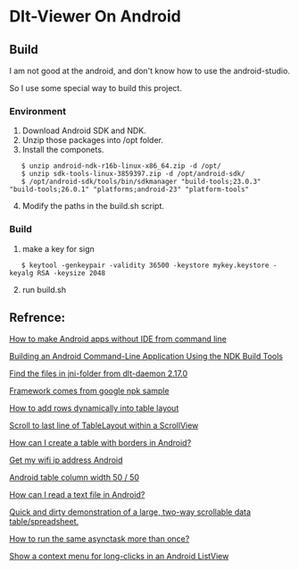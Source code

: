 # Dlt-Viewer On Android

## Build
I am not good at the android, and don't know how to use the android-studio.

So I use some special way to build this project.

### Environment
1. Download Android SDK and NDK.
2. Unzip those packages into /opt folder.
3. Install the componets.
```(base)
   $ unzip android-ndk-r16b-linux-x86_64.zip -d /opt/
   $ unzip sdk-tools-linux-3859397.zip -d /opt/android-sdk/
   $ /opt/android-sdk/tools/bin/sdkmanager "build-tools;23.0.3" "build-tools;26.0.1" "platforms;android-23" "platform-tools"
```
4. Modify the paths in the build.sh script.

### Build
1. make a key for sign
```(shell)
   $ keytool -genkeypair -validity 36500 -keystore mykey.keystore -keyalg RSA -keysize 2048
```
2. run build.sh

## Refrence:

[How to make Android apps without IDE from command line](https://medium.com/@authmane512/how-to-build-an-apk-from-command-line-without-ide-7260e1e22676)

[Building an Android Command-Line Application Using the NDK Build Tools](https://software.intel.com/en-us/articles/building-an-android-command-line-application-using-the-ndk-build-tools)

[Find the files in jni-folder from dlt-daemon 2.17.0](https://github.com/GENIVI/dlt-daemon)

[Framework comes from google npk sample](https://github.com/googlesamples/android-ndk/tree/master/hello-jniCallback)

[How to add rows dynamically into table layout](https://stackoverflow.com/questions/5183968/how-to-add-rows-dynamically-into-table-layout)

[Scroll to last line of TableLayout within a ScrollView](https://stackoverflow.com/questions/3087877/scroll-to-last-line-of-tablelayout-within-a-scrollview)

[How can I create a table with borders in Android?](https://stackoverflow.com/questions/2108456/how-can-i-create-a-table-with-borders-in-android)

[Get my wifi ip address Android](https://stackoverflow.com/questions/16730711/get-my-wifi-ip-address-android)

[Android table column width 50 / 50](https://stackoverflow.com/questions/22383932/android-table-column-width-50-50)

[How can I read a text file in Android?](https://stackoverflow.com/questions/12421814/how-can-i-read-a-text-file-in-android)

[Quick and dirty demonstration of a large, two-way scrollable data table/spreadsheet.](https://github.com/klarson2/android-table-test)

[How to run the same asynctask more than once?](https://stackoverflow.com/questions/6879584/how-to-run-the-same-asynctask-more-than-once)

[Show a context menu for long-clicks in an Android ListView](https://www.mikeplate.com/2010/01/21/show-a-context-menu-for-long-clicks-in-an-android-listview/)

